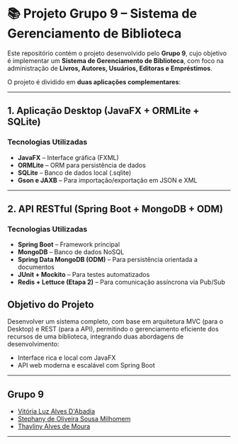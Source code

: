 # 📚 Projeto Grupo 9 – Sistema de Gerenciamento de Biblioteca

Este repositório contém o projeto desenvolvido pelo **Grupo 9**, cujo objetivo é implementar um **Sistema de Gerenciamento de Biblioteca**, com foco na administração de **Livros, Autores, Usuários, Editoras e Empréstimos**.

O projeto é dividido em **duas aplicações complementares**:

---

## 1. Aplicação Desktop (JavaFX + ORMLite + SQLite)

### Tecnologias Utilizadas

- **JavaFX** – Interface gráfica (FXML)
- **ORMLite** – ORM para persistência de dados
- **SQLite** – Banco de dados local (.sqlite)
- **Gson e JAXB** – Para importação/exportação em JSON e XML

---

## 2. API RESTful (Spring Boot + MongoDB + ODM)

### Tecnologias Utilizadas

- **Spring Boot** – Framework principal
- **MongoDB** – Banco de dados NoSQL
- **Spring Data MongoDB (ODM)** – Para persistência orientada a documentos
- **JUnit + Mockito** – Para testes automatizados
- **Redis + Lettuce (Etapa 2)** – Para comunicação assíncrona via Pub/Sub

## Objetivo do Projeto

Desenvolver um sistema completo, com base em arquitetura MVC (para o Desktop) e REST (para a API), permitindo o gerenciamento eficiente dos recursos de uma biblioteca, integrando duas abordagens de desenvolvimento:

- Interface rica e local com JavaFX
- API web moderna e escalável com Spring Boot

---

## Grupo 9

- [Vitória Luz Alves D'Abadia](https://github.com/Vitorialuz229)
- [Stephany de Oliveira Sousa Milhomem](https://github.com/StephanyMil)
- [Thayliny Alves de Moura](https://github.com/thaylinymoura)

---

